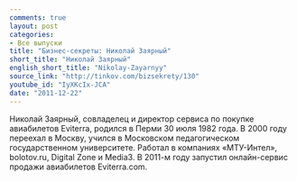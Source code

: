 ```yaml
---
comments: true
layout: post
categories:
- Все выпуски
title: "Бизнес-секреты: Николай Заярный"
short_title: "Николай Заярный"
english_short_title: "Nikolay-Zayarnyy"
source_link: "http://tinkov.com/bizsekrety/130"
youtube_id: "IyXKcIx-JCA"
date: "2011-12-22"
---
```

Николай Заярный, совладелец и директор сервиса по покупке авиабилетов Eviterra, родился в Перми 30 июля 1982 года. В 2000 году переехал в Москву, учился в Московском педагогическом государственном университете. Работал в компаниях «МТУ-Интел», bolotov.ru, Digital Zone и Media3. В 2011-м году запустил онлайн-сервис продажи авиабилетов Eviterra.com.
